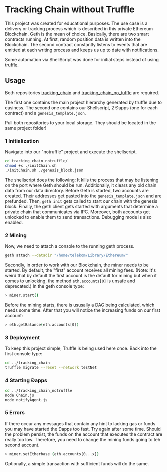 # Tracking Chain without Truffle

This project was created for educational purposes. The use case is a delivery or tracking process which is described in this private Ethereum Blockchain. Geth is the mean of choice. Basically, there are two smart contracts running. At first, random position data is written into the Blockchain. The second contract constantly listens to events that are emitted at each writing process and keeps us up to date with notifications.

Some automation via ShellScript was done for initial steps instead of using truffle.

## Usage

Both repositories [tracking_chain](https://github.com/larsmunaf/tracking_chain) and [tracking_chain_no_tuffle](https://github.com/larsmunaf/tracking_chain_no_truffle) are required.

The first one contains the main project hierarchy generated by truffle due to easiness. The second one contains our Shellscript, 2 Ðapps (one for each contract) and a `genesis_template.json`.

Pull both repositories to your local storage. They should be located in the same project folder!

### 1 Initialization

Navigate into our "notruffle" project and execute the shellscript.
``` sh
cd tracking_chain_notruffle/
chmod +x ./initChain.sh
./initChain.sh ./genesis_block.json
```
The shellscript does the following: It kills the process that may be listening on the port where Geth should be run. Additionally, it clears any old chain data from our data directory.
Before Geth is started, two accounts are created. Their addresses get pasted into the `genesis_template.json` and are prefunded.
Then, `geth init` gets called to start our chain with the genesis block.
Finally, the geth client gets started with arguments that determine a private chain that communicates via IPC. Moreover, both accounts get unlocked to enable them to send transactions. Debugging mode is also enabled.

### 2 Mining

Now, we need to attach a console to the running geth process.

``` sh
geth attach --datadir "/home/telekom/Library/Ethereum/"
```

Secondly, in order to work with our Blockchain, the miner needs to be started. By default, the "first" account receives all mining fees. (Note: It's weird that by default the first account is the default for mining but when it comes to unlocking, the method `eth.accounts[0]` is unsafe and deprecated.) In the geth console type:

``` sh
> miner.start()
```

Before the mining starts, there is ususally a DAG being calculated, which needs some time. After that you will notice the increasing funds on our first account:

``` sh
> eth.getBalance(eth.accounts[0])

```

### 3 Deployment

To keep this project simple, Truffle is being used here once. Back into the first console type:
``` sh
cd ../tracking_chain
truffle migrate --reset --network testNet
```

### 4 Starting Ðapps

``` sh
cd ../tracking_chain_notruffle
node Chain.js
node notifyAgent.js
```

### 5 Errors

If there occur any messages that contain any hint to lacking gas or funds you may have started the Ðapps too fast. Try again after some time.
Should the problem persist, the funds on the account that executes the contract are really too low. Therefore, you need to change the mining funds going to teh second account.

``` sh
> miner.setEtherbase (eth.accounts[0...x])
```

Optionally, a simple transaction with sufficient funds will do the same.
